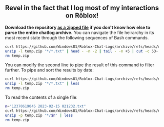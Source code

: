 <h2 align="center"> Revel in the fact that I log most of my interactions on Rōblox! </h2>

**Download the repository [as a zipped file](https://github.com/Windows81/Roblox-Chat-Logs/archive/refs/heads/main.zip) if you don't know how else to parse the entire chatlog archive.** You can navigate the file heirarchy in its most recent state through the following sequences of Bash commands.

```bash
curl https://github.com/Windows81/Roblox-Chat-Logs/archive/refs/heads/main.zip -Ls --output temp.zip
unzip -l temp.zip "*/*.txt" | head - -n -2 | tail - -n +5 | cut -c 53- | less
rm temp.zip
```

You can modify the second line to pipe the result of this command to filter further.
To pipe and sort the results by date:

```bash
curl https://github.com/Windows81/Roblox-Chat-Logs/archive/refs/heads/main.zip -Ls --output temp.zip
unzip -l temp.zip "*/*.txt" | less
rm temp.zip
```

To read the contents of a single file:

```bash
n="12370619045 2023-02-15 021232.txt"
curl https://github.com/Windows81/Roblox-Chat-Logs/archive/refs/heads/main.zip -Ls --output temp.zip
unzip -p temp.zip "*/$n" | less
rm temp.zip
```

